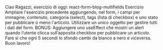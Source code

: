 Ciao Ragazzi,
esercizio di oggi: react-form-blog-multifields
Esercizio
Ampliare l'esercizio precedente aggiungendo, nel form, i campi per immagine, contenuto, categoria (select), tags (lista di checkbox) e uno stato per pubblicare o meno l'articolo.
Utilizzare un unico oggetto per gestire tutti i dati del form.
BONUS:
Aggiungere uno useEffect che mostri un alert quando l’utente clicca sull’apposita checkbox per pubblicare un articolo.
Fare sì che ogni 5 secondi lo sfondo cambi da bianco a nero e viceversa.
Buon lavoro!
